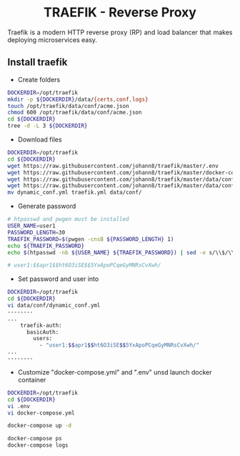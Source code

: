 <h1 align="center">TRAEFIK - Reverse Proxy</h1>

<p align='justify'>
Traefik is a modern HTTP reverse proxy (RP) and load balancer that makes deploying microservices easy.
</p>

## Install traefik
- Create folders
```bash
DOCKERDIR=/opt/traefik
mkdir -p ${DOCKERDIR}/data/{certs,conf,logs}
touch /opt/traefik/data/conf/acme.json
chmod 600 /opt/traefik/data/conf/acme.json
cd ${DOCKERDIR}
tree -d -L 3 ${DOCKERDIR}
```

- Download files
```bash
DOCKERDIR=/opt/traefik
cd ${DOCKERDIR}
wget https://raw.githubusercontent.com/johann8/traefik/master/.env
wget https://raw.githubusercontent.com/johann8/traefik/master/docker-compose.yml
wget https://raw.githubusercontent.com/johann8/traefik/master/data/conf/dynamic_conf.yml
wget https://raw.githubusercontent.com/johann8/traefik/master/data/conf/traefik.yml
mv dynamic_conf.yml traefik.yml data/conf/
```

- Generate password
```bash
# htpasswd and pwgen must be installed
USER_NAME=user1
PASSWORD_LENGTH=30
TRAEFIK_PASSWORD=$(pwgen -cnsB ${PASSWORD_LENGTH} 1)
echo ${TRAEFIK_PASSWORD}
echo $(htpasswd -nb ${USER_NAME} ${TRAEFIK_PASSWORD}) | sed -e s/\\$/\\$\\$/g

# user1:$$apr1$$ht6O3iSE$$5YxApoPCqeGyMNRsCvXwh/
```

- Set password and user into
```bash
DOCKERDIR=/opt/traefik
cd ${DOCKERDIR}
vi data/conf/dynamic_conf.yml
--------
...
    traefik-auth:
      basicAuth:
        users:
          - "user1:$$apr1$$ht6O3iSE$$5YxApoPCqeGyMNRsCvXwh/" 
...
--------
```

- Customize "docker-compose.yml" and ".env" unsd launch docker container
```bash
DOCKERDIR=/opt/traefik
cd ${DOCKERDIR}
vi .env
vi docker-compose.yml

docker-compose up -d

docker-compose ps
docker-compose logs
```

